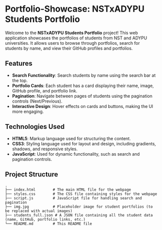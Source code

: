 # Portfolio-Showcase: NSTxADYPU Students Portfolio

Welcome to the **NSTxADYPU Students Portfolio** project! This web application showcases the portfolios of students from NST and ADYPU universities. It allows users to browse through portfolios, search for students by name, and view their GitHub profiles and portfolios.

## Features

- **Search Functionality**: Search students by name using the search bar at the top.
- **Portfolio Cards**: Each student has a card displaying their name, image, GitHub profile, and portfolio link.
- **Pagination**: Navigate between pages of students using the pagination controls (Next/Previous).
- **Interactive Design**: Hover effects on cards and buttons, making the UI more engaging.

## Technologies Used

- **HTML5**: Markup language used for structuring the content.
- **CSS3**: Styling language used for layout and design, including gradients, shadows, and responsive styles.
- **JavaScript**: Used for dynamic functionality, such as search and pagination controls.

## Project Structure

```bash'''
.
├── index.html        # The main HTML file for the webpage
├── styles.css        # The CSS file containing styles for the webpage
├── script.js         # JavaScript file for handling search and pagination
├── img.jpg           # Placeholder image for student portfolios (to be replaced with actual images)
├── students_full.json # A JSON file containing all the student data (name, GitHub, portfolio links, etc.)
└── README.md         # This README file

